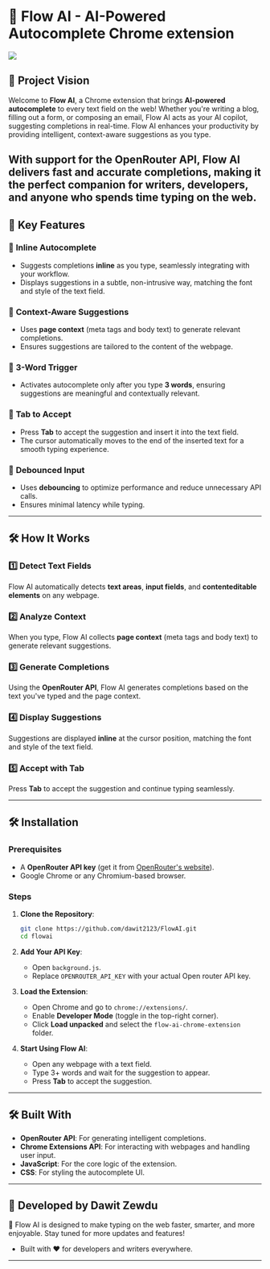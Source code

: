 ﻿# 🚀 Flow AI - AI-Powered Autocomplete Chrome extension

<img src="https://img.shields.io/badge/-Solo%20Project-f2336f?&style=for-the-badge&logoColor=white" />

## 🌟 Project Vision

Welcome to **Flow AI**, a Chrome extension that brings **AI-powered autocomplete** to every text field on the web! Whether you're writing a blog, filling out a form, or composing an email, Flow AI acts as your AI copilot, suggesting completions in real-time. Flow AI enhances your productivity by providing intelligent, context-aware suggestions as you type.

With support for the **OpenRouter API**, Flow AI delivers fast and accurate completions, making it the perfect companion for writers, developers, and anyone who spends time typing on the web.
---

## 🚀 Key Features

### 🔹 **Inline Autocomplete**

- Suggests completions **inline** as you type, seamlessly integrating with your workflow.
- Displays suggestions in a subtle, non-intrusive way, matching the font and style of the text field.

### 🔹 **Context-Aware Suggestions**

- Uses **page context** (meta tags and body text) to generate relevant completions.
- Ensures suggestions are tailored to the content of the webpage.

### 🔹 **3-Word Trigger**

- Activates autocomplete only after you type **3 words**, ensuring suggestions are meaningful and contextually relevant.

### 🔹 **Tab to Accept**

- Press **Tab** to accept the suggestion and insert it into the text field.
- The cursor automatically moves to the end of the inserted text for a smooth typing experience.

### 🔹 **Debounced Input**

- Uses **debouncing** to optimize performance and reduce unnecessary API calls.
- Ensures minimal latency while typing.

---

## 🛠️ How It Works

### 1️⃣ **Detect Text Fields**

Flow AI automatically detects **text areas**, **input fields**, and **contenteditable elements** on any webpage.

### 2️⃣ **Analyze Context**

When you type, Flow AI collects **page context** (meta tags and body text) to generate relevant suggestions.

### 3️⃣ **Generate Completions**

Using the **OpenRouter API**, Flow AI generates completions based on the text you've typed and the page context.

### 4️⃣ **Display Suggestions**

Suggestions are displayed **inline** at the cursor position, matching the font and style of the text field.

### 5️⃣ **Accept with Tab**

Press **Tab** to accept the suggestion and continue typing seamlessly.

---

## 🛠️ Installation

### Prerequisites

- A **OpenRouter API key** (get it from [OpenRouter's website](https://openrouter.ai/settings/keys)).
- Google Chrome or any Chromium-based browser.

### Steps

1. **Clone the Repository**:

   ```bash
   git clone https://github.com/dawit2123/FlowAI.git
   cd flowai
   ```

2. **Add Your API Key**:

   - Open `background.js`.
   - Replace `OPENROUTER_API_KEY` with your actual Open router API key.

3. **Load the Extension**:

   - Open Chrome and go to `chrome://extensions/`.
   - Enable **Developer Mode** (toggle in the top-right corner).
   - Click **Load unpacked** and select the `flow-ai-chrome-extension` folder.

4. **Start Using Flow AI**:
   - Open any webpage with a text field.
   - Type 3+ words and wait for the suggestion to appear.
   - Press **Tab** to accept the suggestion.

---

## 🛠️ Built With

- **OpenRouter API**: For generating intelligent completions.
- **Chrome Extensions API**: For interacting with webpages and handling user input.
- **JavaScript**: For the core logic of the extension.
- **CSS**: For styling the autocomplete UI.

---

## 📌 Developed by **Dawit Zewdu**

🚀 Flow AI is designed to make typing on the web faster, smarter, and more enjoyable. Stay tuned for more updates and features!

- Built with ❤️ for developers and writers everywhere.

---
